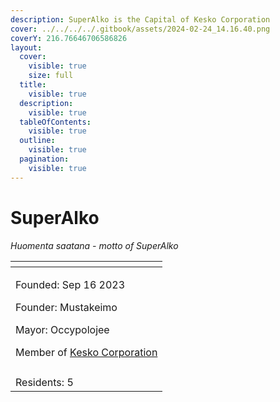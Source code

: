 ```yaml
---
description: SuperAlko is the Capital of Kesko Corporation
cover: ../../../../.gitbook/assets/2024-02-24_14.16.40.png
coverY: 216.76646706586826
layout:
  cover:
    visible: true
    size: full
  title:
    visible: true
  description:
    visible: true
  tableOfContents:
    visible: true
  outline:
    visible: true
  pagination:
    visible: true
---
```


# SuperAlko

_Huomenta saatana - motto of SuperAlko_

<table data-view="cards"><thead><tr><th></th></tr></thead><tbody><tr><td><p>Founded: Sep 16 2023</p><p>Founder: Mustakeimo</p><p>Mayor: Occypolojee</p><p>Member of <a href="../../nations/kesko-corporation.md">Kesko Corporation</a></p></td></tr><tr><td><img src="../../../../.gitbook/assets/SuperAlko.png" alt=""></td></tr><tr><td>Residents: 5</td></tr></tbody></table>
